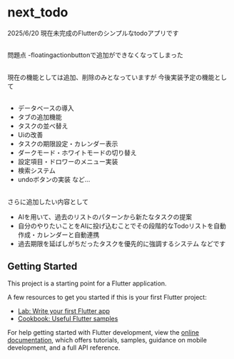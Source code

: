 # next_todo
2025/6/20
現在未完成のFlutterのシンプルなtodoアプリです

##
問題点
-floatingactionbuttonで追加ができなくなってしまった
##


現在の機能としては追加、削除のみとなっていますが
今後実装予定の機能として
##
- データベースの導入
- タブの追加機能
- タスクの並べ替え
- Uiの改善
- タスクの期限設定・カレンダー表示
- ダークモード・ホワイトモードの切り替え
- 設定項目・ドロワーのメニュー実装
- 検索システム
- undoボタンの実装
など...
##
さらに追加したい内容として
- AIを用いて、過去のリストのパターンから新たなタスクの提案
- 自分のやりたいことをAIに投げ込むことでその段階的なTodoリストを自動作成・カレンダーと自動連携
- 過去期限を延ばしがちだったタスクを優先的に強調するシステム
などです


## Getting Started

This project is a starting point for a Flutter application.

A few resources to get you started if this is your first Flutter project:

- [Lab: Write your first Flutter app](https://docs.flutter.dev/get-started/codelab)
- [Cookbook: Useful Flutter samples](https://docs.flutter.dev/cookbook)

For help getting started with Flutter development, view the
[online documentation](https://docs.flutter.dev/), which offers tutorials,
samples, guidance on mobile development, and a full API reference.
